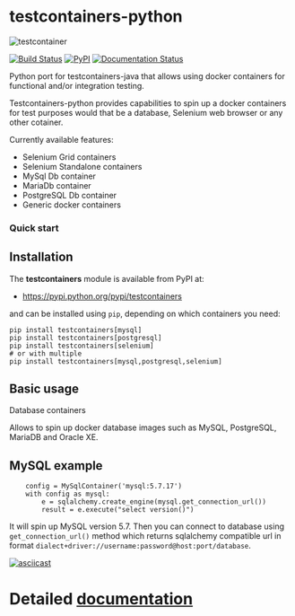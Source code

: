 # testcontainers-python

![testcontainer](http://robertwdempsey.com/wp-content/uploads/2015/10/docker-python.png)

[![Build Status](https://travis-ci.org/SergeyPirogov/testcontainers-python.svg?branch=master)](https://travis-ci.org/SergeyPirogov/testcontainers-python) [![PyPI](https://img.shields.io/pypi/v/testcontainers.svg?style=flat-square)](https://pypi.python.org/pypi/testcontainers)
[![Documentation Status](https://readthedocs.org/projects/testcontainers-python/badge/?version=latest)](http://testcontainers-python.readthedocs.io/en/latest/?badge=latest)

Python port for testcontainers-java that allows using docker containers for functional and/or integration testing.

Testcontainers-python provides capabilities to spin up a docker containers for test purposes would that be a database, Selenium web browser or any other cotainer.

Currently available features:

* Selenium Grid containers
* Selenium Standalone containers
* MySql Db container
* MariaDb container
* PostgreSQL Db container
* Generic docker containers

### Quick start

Installation
------------

The **testcontainers** module is available from PyPI at:

* https://pypi.python.org/pypi/testcontainers

and can be installed using ``pip``, depending on which containers you need:

    pip install testcontainers[mysql]
    pip install testcontainers[postgresql]
    pip install testcontainers[selenium]
    # or with multiple
    pip install testcontainers[mysql,postgresql,selenium]

Basic usage
-----------

Database containers

Allows to spin up docker database images such as MySQL, PostgreSQL, MariaDB and Oracle XE.

MySQL example
-------------

        config = MySqlContainer('mysql:5.7.17')
        with config as mysql:
            e = sqlalchemy.create_engine(mysql.get_connection_url())
            result = e.execute("select version()")
            
It will spin up MySQL version 5.7. Then you can connect to database using ``get_connection_url()`` method which returns sqlalchemy compatible url in format ``dialect+driver://username:password@host:port/database``.

[![asciicast](https://asciinema.org/a/e7p6w4z6nbluipv1n15dgmo9w.png)](https://asciinema.org/a/e7p6w4z6nbluipv1n15dgmo9w)

# Detailed [documentation](http://testcontainers-python.readthedocs.io/en/latest/)
